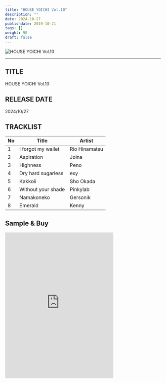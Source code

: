 ```yaml
---
title: "HOUSE YOICHI Vol.10"
description: ""
date: 2024-10-27
publishdate: 2019-10-21
tags: []
weight: 90
draft: false
---
```


 ![HOUSE YOICHI Vol.10](/images/vol10.png)

---

## TITLE
HOUSE YOICHI Vol.10

## RELEASE DATE
2024/10/27

## TRACKLIST

No | Title | Artist
--- | --- | ---
1 | I forgot my wallet | Rio Hinamatsu
2 | Aspiration | Joina
3 | Highness | Peno
4 | Dry hard sugarless | exy
5 | Kakkoii | Sho Okada
6 | Without your shade | Pinkylab
7 | Namakoneko | Gersonik
8 | Emerald | Kenny

## Sample & Buy

<iframe style="border: 0; width: 350px; height: 470px;" src="https://bandcamp.com/EmbeddedPlayer/album=1260932147/size=large/bgcol=ffffff/linkcol=0687f5/tracklist=false/transparent=true/" seamless><a href="https://houseyoichi.bandcamp.com/album/house-yoichi-vol-10-2">HOUSE YOICHI Vol​.​10 HOUSE YOICHI</a></iframe>
